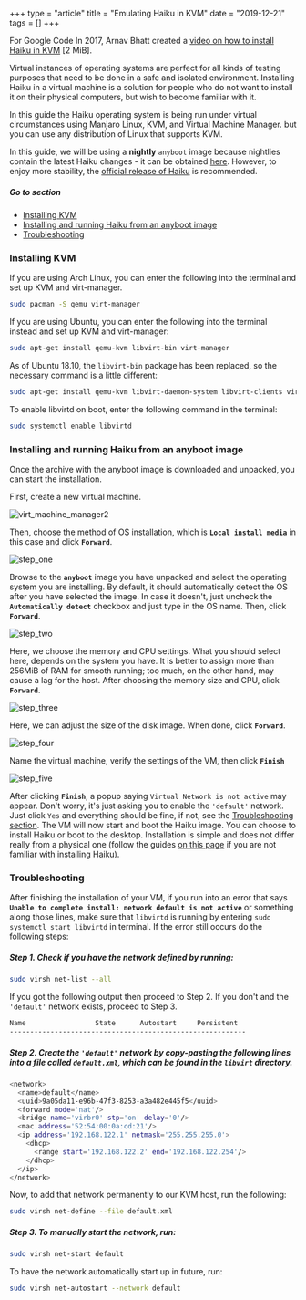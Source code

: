 +++
type = "article"
title = "Emulating Haiku in KVM"
date = "2019-12-21"
tags = []
+++

For Google Code In 2017, Arnav Bhatt created a [video on how to install Haiku in KVM](http://haiku-files.org/files/media/GCI-2017_KVM_Arnav-Bhatt.mkv) [2 MiB].

Virtual instances of operating systems are perfect for all kinds of testing purposes that need to be done in a safe and isolated environment. Installing Haiku in a virtual machine is a solution for people who do not want to install it on their physical computers, but wish to become familiar with it.

In this guide the Haiku operating system is being run under virtual circumstances using Manjaro Linux, KVM, and Virtual Machine Manager. but you can use any distribution of Linux that supports KVM.

In this guide, we will be using a **nightly** ``anyboot`` image because nightlies contain the latest Haiku changes - it can be obtained [here](https://download.haiku-os.org/). However, to enjoy more stability, the  [official release of Haiku](https://www.haiku-os.org/get-haiku) is recommended.

##### Go to section

* [Installing KVM](#part_kvm)
* [Installing and running Haiku from an anyboot image](#part_iso)
* [Troubleshooting](#part_trouble)

### Installing KVM <a name="part_kvm"></a>

If you are using Arch Linux, you can enter the following into the terminal and set up KVM and virt-manager.

```sh
sudo pacman -S qemu virt-manager
```

If you are using Ubuntu, you can enter the following into the terminal instead and set up KVM and virt-manager:

```sh
sudo apt-get install qemu-kvm libvirt-bin virt-manager
```

As of Ubuntu 18.10, the `libvirt-bin` package has been replaced, so the necessary command is a little different:

```sh
sudo apt-get install qemu-kvm libvirt-daemon-system libvirt-clients virt-manager
```

To enable libvirtd on boot, enter the following command in the terminal:

```sh
sudo systemctl enable libvirtd
```

### Installing and running Haiku from an anyboot image <a name="part_iso"></a>

Once the archive with the anyboot image is downloaded and unpacked, you can start the installation.

First, create a new virtual machine.

![virt_machine_manager2](/files/guides/virtualizing/kvm/virt_machine_manager2.png)

Then, choose the method of OS installation, which is **`Local install media`** in this case and click **`Forward`**.

![step_one](/files/guides/virtualizing/kvm/step_one.png)

Browse to the **``anyboot``** image you have unpacked and select the operating system you are installing. By default, it should automatically detect the OS after you have selected the image. In case it doesn't, just uncheck the **`Automatically detect`** checkbox and just type in the OS name. Then, click **`Forward`**.

![step_two](/files/guides/virtualizing/kvm/step_two.png)

Here, we choose the memory and CPU settings. What you should select here, depends on the system you have. It is better to assign more than 256MiB of RAM for smooth running; too much, on the other hand, may cause a lag for the host. After choosing the memory size and CPU, click **`Forward`**.

![step_three](/files/guides/virtualizing/kvm/step_three.png)

Here, we can adjust the size of the disk image. When done, click **`Forward`**.

![step_four](/files/guides/virtualizing/kvm/step_four.png)

Name the virtual machine, verify the settings of the VM, then click **`Finish`**

![step_five](/files/guides/virtualizing/kvm/step_five.png)

After clicking **`Finish`**, a popup saying `Virtual Network is not active` may appear. Don't worry, it's just asking you to enable the ``'default'`` network. Just click `Yes` and everything should be fine, if not, see the [Troubleshooting section](#part_trouble).
The VM will now start and boot the Haiku image. You can choose to install Haiku or boot to the desktop. Installation is simple and does not differ really from a physical one (follow the guides [on this page](/get-haiku/installation-guide) if you are not familiar with installing Haiku).

### Troubleshooting <a name="part_trouble"></a>

After finishing the installation of your VM, if you run into an error that says **``Unable to complete install: network default is not active``** or something along those lines, make sure that `libvirtd` is running by entering ``sudo systemctl start libvirtd`` in terminal.
If the error still occurs do the following steps:

##### Step 1. Check if you have the network defined by running:

```sh
sudo virsh net-list --all
```

If you got the following output then proceed to Step 2. If you don't and the ``'default'`` network exists, proceed to Step 3.

```sh
Name                 State      Autostart     Persistent
----------------------------------------------------------
```

##### Step 2. Create the ``'default'`` network by copy-pasting the following lines into a file called ``default.xml``, which can be found in the ``libvirt`` directory.

```sh
<network>
  <name>default</name>
  <uuid>9a05da11-e96b-47f3-8253-a3a482e445f5</uuid>
  <forward mode='nat'/>
  <bridge name='virbr0' stp='on' delay='0'/>
  <mac address='52:54:00:0a:cd:21'/>
  <ip address='192.168.122.1' netmask='255.255.255.0'>
    <dhcp>
      <range start='192.168.122.2' end='192.168.122.254'/>
    </dhcp>
  </ip>
</network>
```

Now, to add that network permanently to our KVM host, run the following:

```sh
sudo virsh net-define --file default.xml
```

##### Step 3. To manually start the network, run:

```sh
sudo virsh net-start default
```

To have the network automatically start up in future, run:

```sh
sudo virsh net-autostart --network default
```
